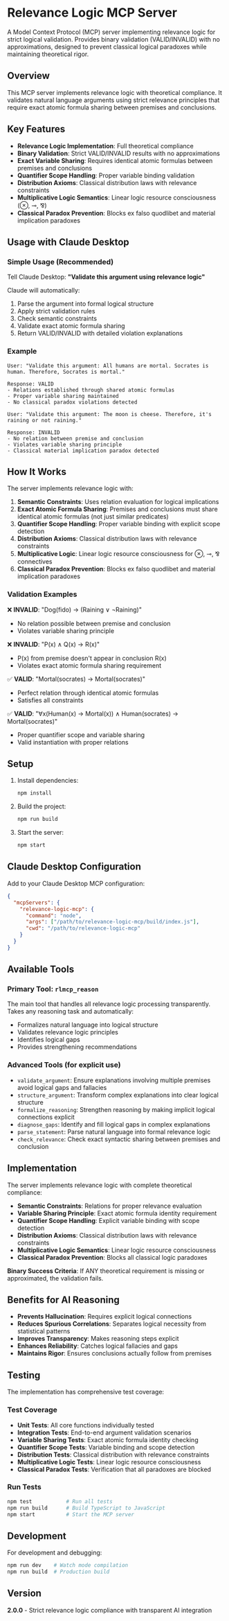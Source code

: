 # Relevance Logic MCP Server

A Model Context Protocol (MCP) server implementing relevance logic for strict logical validation. Provides binary validation (VALID/INVALID) with no approximations, designed to prevent classical logical paradoxes while maintaining theoretical rigor.

## Overview

This MCP server implements relevance logic with theoretical compliance. It validates natural language arguments using strict relevance principles that require exact atomic formula sharing between premises and conclusions.

## Key Features

- **Relevance Logic Implementation**: Full theoretical compliance
- **Binary Validation**: Strict VALID/INVALID results with no approximations
- **Exact Variable Sharing**: Requires identical atomic formulas between premises and conclusions
- **Quantifier Scope Handling**: Proper variable binding validation
- **Distribution Axioms**: Classical distribution laws with relevance constraints
- **Multiplicative Logic Semantics**: Linear logic resource consciousness (⊗, ⊸, ⅋)
- **Classical Paradox Prevention**: Blocks ex falso quodlibet and material implication paradoxes

## Usage with Claude Desktop

### Simple Usage (Recommended)
Tell Claude Desktop: **"Validate this argument using relevance logic"**

Claude will automatically:
1. Parse the argument into formal logical structure
2. Apply strict validation rules
3. Check semantic constraints
4. Validate exact atomic formula sharing
5. Return VALID/INVALID with detailed violation explanations

### Example
```
User: "Validate this argument: All humans are mortal. Socrates is human. Therefore, Socrates is mortal."

Response: VALID
- Relations established through shared atomic formulas
- Proper variable sharing maintained
- No classical paradox violations detected

User: "Validate this argument: The moon is cheese. Therefore, it's raining or not raining."

Response: INVALID
- No relation between premise and conclusion
- Violates variable sharing principle
- Classical material implication paradox detected
```

## How It Works

The server implements relevance logic with:

1. **Semantic Constraints**: Uses relation evaluation for logical implications
2. **Exact Atomic Formula Sharing**: Premises and conclusions must share identical atomic formulas (not just similar predicates)
3. **Quantifier Scope Handling**: Proper variable binding with explicit scope detection
4. **Distribution Axioms**: Classical distribution laws with relevance constraints 
5. **Multiplicative Logic**: Linear logic resource consciousness for ⊗, ⊸, ⅋ connectives
6. **Classical Paradox Prevention**: Blocks ex falso quodlibet and material implication paradoxes

### Validation Examples

❌ **INVALID**: "Dog(fido) → (Raining ∨ ¬Raining)"
- No relation possible between premise and conclusion
- Violates variable sharing principle

❌ **INVALID**: "P(x) ∧ Q(x) → R(x)" 
- P(x) from premise doesn't appear in conclusion R(x)
- Violates exact atomic formula sharing requirement

✅ **VALID**: "Mortal(socrates) → Mortal(socrates)"
- Perfect relation through identical atomic formulas
- Satisfies all constraints

✅ **VALID**: "∀x(Human(x) → Mortal(x)) ∧ Human(socrates) → Mortal(socrates)"
- Proper quantifier scope and variable sharing
- Valid instantiation with proper relations

## Setup

1. Install dependencies:
   ```bash
   npm install
   ```

2. Build the project:
   ```bash
   npm run build
   ```

3. Start the server:
   ```bash
   npm start
   ```

## Claude Desktop Configuration

Add to your Claude Desktop MCP configuration:

```json
{
  "mcpServers": {
    "relevance-logic-mcp": {
      "command": "node",
      "args": ["/path/to/relevance-logic-mcp/build/index.js"],
      "cwd": "/path/to/relevance-logic-mcp"
    }
  }
}
```

## Available Tools

### Primary Tool: `rlmcp_reason`
The main tool that handles all relevance logic processing transparently. Takes any reasoning task and automatically:
- Formalizes natural language into logical structure
- Validates relevance logic principles
- Identifies logical gaps
- Provides strengthening recommendations

### Advanced Tools (for explicit use)
- `validate_argument`: Ensure explanations involving multiple premises avoid logical gaps and fallacies
- `structure_argument`: Transform complex explanations into clear logical structure  
- `formalize_reasoning`: Strengthen reasoning by making implicit logical connections explicit
- `diagnose_gaps`: Identify and fill logical gaps in complex explanations
- `parse_statement`: Parse natural language into formal relevance logic
- `check_relevance`: Check exact syntactic sharing between premises and conclusion

## Implementation

The server implements relevance logic with complete theoretical compliance:

- **Semantic Constraints**: Relations for proper relevance evaluation
- **Variable Sharing Principle**: Exact atomic formula identity requirement
- **Quantifier Scope Handling**: Explicit variable binding with scope detection
- **Distribution Axioms**: Classical distribution laws with relevance constraints
- **Multiplicative Logic Semantics**: Linear logic resource consciousness
- **Classical Paradox Prevention**: Blocks all classical logic paradoxes

**Binary Success Criteria**: If ANY theoretical requirement is missing or approximated, the validation fails.

## Benefits for AI Reasoning

- **Prevents Hallucination**: Requires explicit logical connections
- **Reduces Spurious Correlations**: Separates logical necessity from statistical patterns
- **Improves Transparency**: Makes reasoning steps explicit
- **Enhances Reliability**: Catches logical fallacies and gaps
- **Maintains Rigor**: Ensures conclusions actually follow from premises

## Testing

The implementation has comprehensive test coverage:

### Test Coverage
- **Unit Tests**: All core functions individually tested
- **Integration Tests**: End-to-end argument validation scenarios
- **Variable Sharing Tests**: Exact atomic formula identity checking
- **Quantifier Scope Tests**: Variable binding and scope detection
- **Distribution Tests**: Classical distribution with relevance constraints  
- **Multiplicative Logic Tests**: Linear logic resource consciousness
- **Classical Paradox Tests**: Verification that all paradoxes are blocked

### Run Tests
```bash
npm test           # Run all tests
npm run build      # Build TypeScript to JavaScript
npm start          # Start the MCP server
```

## Development

For development and debugging:
```bash
npm run dev    # Watch mode compilation
npm run build  # Production build
```

## Version

**2.0.0** - Strict relevance logic compliance with transparent AI integration